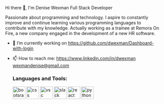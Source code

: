  Hi there 👋, I'm Denise Wexman
     Full Stack Developer 


Passionate about programming and technology. I aspire to constantly improve and continue learning various programming languages to contribute with my knowledge.
Actually working as a trainee at Remora On Fire, a new company engaged in the development of a new HR software.

- 🔭 I’m currently working on https://github.com/dwexman/Dashboard-with-login


- 📫 How to reach me: https://www.linkedin.com/in/dwexman
                      wexmandenise@gmail.com



  <h3 align="left">Languages and Tools:</h3>
  <img src="https://cdn.jsdelivr.net/gh/devicons/devicon/icons/bootstrap/bootstrap-original-wordmark.svg"  alt="bootsrap" width="40" height="40" />
  <img src="https://cdn.jsdelivr.net/gh/devicons/devicon/icons/css3/css3-original-wordmark.svg" alt=css width="40" height="40" />
  <img src="https://cdn.jsdelivr.net/gh/devicons/devicon/icons/vscode/vscode-original-wordmark.svg" alt=vsc width="40" height="40" />
  <img src="https://cdn.jsdelivr.net/gh/devicons/devicon/icons/slack/slack-original.svg" alt=slack width="40" height="40" />
  <img src="https://cdn.jsdelivr.net/gh/devicons/devicon/icons/react/react-original-wordmark.svg" alt=react width="40" height="40"/>
  <img src="https://cdn.jsdelivr.net/gh/devicons/devicon/icons/python/python-original-wordmark.svg" alt=python width="40" height="40"/>

  



          

